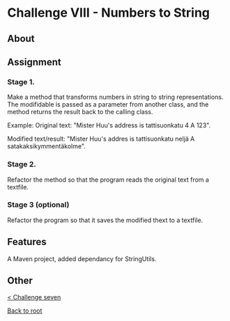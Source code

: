 # Challenge VIII - Numbers to String
## About
## Assignment
### Stage 1.
Make a method that transforms numbers in string to string representations. The modifidable is passed as a parameter from another class, and the method returns the result back to the calling class.

Example:
Original text: "Mister Huu's address is tattisuonkatu 4 A 123".

Modified text/result: "Mister Huu's addres is tattisuonkatu neljä A satakaksikymmentäkolme".

### Stage 2.
Refactor the method so that the program reads the original text from a textfile.
### Stage 3 (optional)
Refactor the program so that it saves the modified thext to a textfile.
## Features
A Maven project, added dependancy for StringUtils.
## Other
[< Challenge seven](../../Haaste7/challengeseven)

[Back to root](https://github.com/SJarno/Schoolproject-Java-Challenges)
